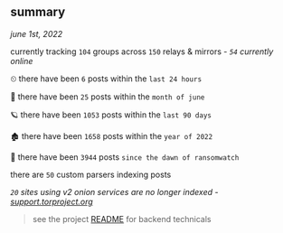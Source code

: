 
## summary
_june 1st, 2022_

currently tracking `104` groups across `150` relays & mirrors - _`54` currently online_

⏲ there have been `6` posts within the `last 24 hours`

🦈 there have been `25` posts within the `month of june`

🪐 there have been `1053` posts within the `last 90 days`

🏚 there have been `1658` posts within the `year of 2022`

🦕 there have been `3944` posts `since the dawn of ransomwatch`

there are `50` custom parsers indexing posts

_`20` sites using v2 onion services are no longer indexed - [support.torproject.org](https://support.torproject.org/onionservices/v2-deprecation/)_

> see the project [README](https://github.com/joshhighet/ransomwatch#ransomwatch--) for backend technicals
